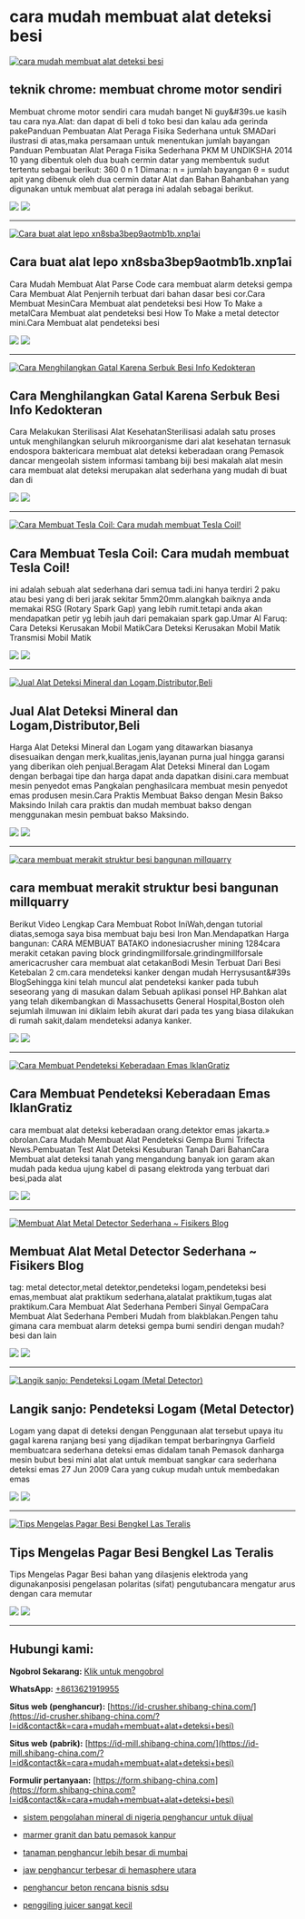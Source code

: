 # cara mudah membuat alat deteksi besi

<a href="https://swt.shibang-china.com/?l=id&img&k=cara+mudah+membuat+alat+deteksi+besi" target="_blank">![cara mudah membuat alat deteksi besi](http://static.shibang-china.com/all-800x300/1325.jpg)</a>

## teknik chrome: membuat chrome motor sendiri
Membuat chrome motor sendiri cara mudah banget Ni guy&#39s.ue kasih tau cara nya.Alat: dan dapat di beli d toko besi dan kalau ada gerinda pakePanduan Pembuatan Alat Peraga Fisika Sederhana untuk SMADari ilustrasi di atas,maka persamaan untuk menentukan jumlah bayangan Panduan Pembuatan Alat Peraga Fisika Sederhana PKM M UNDIKSHA 2014 10 yang dibentuk oleh dua buah cermin datar yang membentuk sudut tertentu sebagai berikut: 360 0 n 1 Dimana: n = jumlah bayangan θ = sudut apit yang dibenuk oleh dua cermin datar Alat dan Bahan Bahanbahan yang digunakan untuk membuat alat peraga ini adalah sebagai berikut.


<a href="https://whatsapp.shibangsoft.com/WhatsApp.php" target="_blank" title="WhatsApp">![](http://static.shibang-china.com/icon/whatsapp.png)</a> <a href="https://swt.shibang-china.com/?l=id&icon&k=cara+mudah+membuat+alat+deteksi+besi" target="_blank">![](http://static.shibang-china.com/icon/chat-id.png)</a>

---

<a href="https://swt.shibang-china.com/?l=id&img&k=cara+mudah+membuat+alat+deteksi+besi" target="_blank">![Cara buat alat lepo xn8sba3bep9aotmb1b.xnp1ai](http://static.shibang-china.com/all-800x300/1200.jpg)</a>

## Cara buat alat lepo xn8sba3bep9aotmb1b.xnp1ai
Cara Mudah Membuat Alat Parse Code cara membuat alarm deteksi gempa Cara Membuat Alat Penjernih terbuat dari bahan dasar besi cor.Cara Membuat MesinCara Membuat alat pendeteksi besi How To Make a metalCara Membuat alat pendeteksi besi How To Make a metal detector mini.Cara Membuat alat pendeteksi besi


<a href="https://whatsapp.shibangsoft.com/WhatsApp.php" target="_blank" title="WhatsApp">![](http://static.shibang-china.com/icon/whatsapp.png)</a> <a href="https://swt.shibang-china.com/?l=id&icon&k=cara+mudah+membuat+alat+deteksi+besi" target="_blank">![](http://static.shibang-china.com/icon/chat-id.png)</a>

---

<a href="https://swt.shibang-china.com/?l=id&img&k=cara+mudah+membuat+alat+deteksi+besi" target="_blank">![Cara Menghilangkan Gatal Karena Serbuk Besi Info Kedokteran](http://static.shibang-china.com/all-800x300/1252.jpg)</a>

## Cara Menghilangkan Gatal Karena Serbuk Besi Info Kedokteran
Cara Melakukan Sterilisasi Alat KesehatanSterilisasi adalah satu proses untuk menghilangkan seluruh mikroorganisme dari alat kesehatan ternasuk endospora baktericara membuat alat deteksi keberadaan orang Pemasok dancar mengeolah sistem informasi tambang biji besi makalah alat mesin cara membuat alat deteksi merupakan alat sederhana yang mudah di buat dan di


<a href="https://whatsapp.shibangsoft.com/WhatsApp.php" target="_blank" title="WhatsApp">![](http://static.shibang-china.com/icon/whatsapp.png)</a> <a href="https://swt.shibang-china.com/?l=id&icon&k=cara+mudah+membuat+alat+deteksi+besi" target="_blank">![](http://static.shibang-china.com/icon/chat-id.png)</a>

---

<a href="https://swt.shibang-china.com/?l=id&img&k=cara+mudah+membuat+alat+deteksi+besi" target="_blank">![Cara Membuat Tesla Coil: Cara mudah membuat Tesla Coil!](http://static.shibang-china.com/all-800x300/774.jpg)</a>

## Cara Membuat Tesla Coil: Cara mudah membuat Tesla Coil!
ini adalah sebuah alat sederhana dari semua tadi.ini hanya terdiri 2 paku atau besi yang di beri jarak sekitar 5mm20mm.alangkah baiknya anda memakai RSG (Rotary Spark Gap) yang lebih rumit.tetapi anda akan mendapatkan petir yg lebih jauh dari pemakaian spark gap.Umar Al Faruq: Cara Deteksi Kerusakan Mobil MatikCara Deteksi Kerusakan Mobil Matik Transmisi Mobil Matik


<a href="https://whatsapp.shibangsoft.com/WhatsApp.php" target="_blank" title="WhatsApp">![](http://static.shibang-china.com/icon/whatsapp.png)</a> <a href="https://swt.shibang-china.com/?l=id&icon&k=cara+mudah+membuat+alat+deteksi+besi" target="_blank">![](http://static.shibang-china.com/icon/chat-id.png)</a>

---

<a href="https://swt.shibang-china.com/?l=id&img&k=cara+mudah+membuat+alat+deteksi+besi" target="_blank">![Jual Alat Deteksi Mineral dan Logam,Distributor,Beli](http://static.shibang-china.com/all-800x300/1159.jpg)</a>

## Jual Alat Deteksi Mineral dan Logam,Distributor,Beli
Harga Alat Deteksi Mineral dan Logam yang ditawarkan biasanya disesuaikan dengan merk,kualitas,jenis,layanan purna jual hingga garansi yang diberikan oleh penjual.Beragam Alat Deteksi Mineral dan Logam dengan berbagai tipe dan harga dapat anda dapatkan disini.cara membuat mesin penyedot emas Pangkalan penghasilcara membuat mesin penyedot emas produsen mesin.Cara Praktis Membuat Bakso dengan Mesin Bakso Maksindo Inilah cara praktis dan mudah membuat bakso dengan menggunakan mesin pembuat bakso Maksindo.


<a href="https://whatsapp.shibangsoft.com/WhatsApp.php" target="_blank" title="WhatsApp">![](http://static.shibang-china.com/icon/whatsapp.png)</a> <a href="https://swt.shibang-china.com/?l=id&icon&k=cara+mudah+membuat+alat+deteksi+besi" target="_blank">![](http://static.shibang-china.com/icon/chat-id.png)</a>

---

<a href="https://swt.shibang-china.com/?l=id&img&k=cara+mudah+membuat+alat+deteksi+besi" target="_blank">![cara membuat merakit struktur besi bangunan millquarry](http://static.shibang-china.com/all-800x300/966.jpg)</a>

## cara membuat merakit struktur besi bangunan millquarry
Berikut Video Lengkap Cara Membuat Robot IniWah,dengan tutorial diatas,semoga saya bisa membuat baju besi Iron Man.Mendapatkan Harga bangunan: CARA MEMBUAT BATAKO indonesiacrusher mining 1284cara merakit cetakan paving block grindingmillforsale.grindingmillforsale americacrusher cara membuat alat cetakanBodi Mesin Terbuat Dari Besi Ketebalan 2 cm.cara mendeteksi kanker dengan mudah Herrysusant&#39s BlogSehingga kini telah muncul alat pendeteksi kanker pada tubuh seseorang yang di masukan dalam Sebuah aplikasi ponsel HP.Bahkan alat yang telah dikembangkan di Massachusetts General Hospital,Boston oleh sejumlah ilmuwan ini diklaim lebih akurat dari pada tes yang biasa dilakukan di rumah sakit,dalam mendeteksi adanya kanker.


<a href="https://whatsapp.shibangsoft.com/WhatsApp.php" target="_blank" title="WhatsApp">![](http://static.shibang-china.com/icon/whatsapp.png)</a> <a href="https://swt.shibang-china.com/?l=id&icon&k=cara+mudah+membuat+alat+deteksi+besi" target="_blank">![](http://static.shibang-china.com/icon/chat-id.png)</a>

---

<a href="https://swt.shibang-china.com/?l=id&img&k=cara+mudah+membuat+alat+deteksi+besi" target="_blank">![Cara Membuat Pendeteksi Keberadaan Emas IklanGratiz](http://static.shibang-china.com/all-800x300/116.jpg)</a>

## Cara Membuat Pendeteksi Keberadaan Emas IklanGratiz
cara membuat alat deteksi keberadaan orang.detektor emas jakarta.» obrolan.Cara Mudah Membuat Alat Pendeteksi Gempa Bumi Trifecta News.Pembuatan Test Alat Deteksi Kesuburan Tanah Dari BahanCara Membuat alat deteksi tanah yang mengandung banyak ion garam akan mudah pada kedua ujung kabel di pasang elektroda yang terbuat dari besi,pada alat


<a href="https://whatsapp.shibangsoft.com/WhatsApp.php" target="_blank" title="WhatsApp">![](http://static.shibang-china.com/icon/whatsapp.png)</a> <a href="https://swt.shibang-china.com/?l=id&icon&k=cara+mudah+membuat+alat+deteksi+besi" target="_blank">![](http://static.shibang-china.com/icon/chat-id.png)</a>

---

<a href="https://swt.shibang-china.com/?l=id&img&k=cara+mudah+membuat+alat+deteksi+besi" target="_blank">![Membuat Alat Metal Detector Sederhana ~ Fisikers Blog](http://static.shibang-china.com/all-800x300/161.jpg)</a>

## Membuat Alat Metal Detector Sederhana ~ Fisikers Blog
tag: metal detector,metal detektor,pendeteksi logam,pendeteksi besi emas,membuat alat praktikum sederhana,alatalat praktikum,tugas alat praktikum.Cara Membuat Alat Sederhana Pemberi Sinyal GempaCara Membuat Alat Sederhana Pemberi Mudah from blakblakan.Pengen tahu gimana cara membuat alarm deteksi gempa bumi sendiri dengan mudah? besi dan lain


<a href="https://whatsapp.shibangsoft.com/WhatsApp.php" target="_blank" title="WhatsApp">![](http://static.shibang-china.com/icon/whatsapp.png)</a> <a href="https://swt.shibang-china.com/?l=id&icon&k=cara+mudah+membuat+alat+deteksi+besi" target="_blank">![](http://static.shibang-china.com/icon/chat-id.png)</a>

---

<a href="https://swt.shibang-china.com/?l=id&img&k=cara+mudah+membuat+alat+deteksi+besi" target="_blank">![Langik sanjo: Pendeteksi Logam (Metal Detector)](http://static.shibang-china.com/all-800x300/1332.jpg)</a>

## Langik sanjo: Pendeteksi Logam (Metal Detector)
Logam yang dapat di deteksi dengan Penggunaan alat tersebut upaya itu gagal karena ranjang besi yang dijadikan tempat berbaringnya Garfield membuatcara sederhana deteksi emas didalam tanah Pemasok danharga mesin bubut besi mini alat alat untuk membuat sangkar cara sederhana deteksi emas 27 Jun 2009 Cara yang cukup mudah untuk membedakan emas


<a href="https://whatsapp.shibangsoft.com/WhatsApp.php" target="_blank" title="WhatsApp">![](http://static.shibang-china.com/icon/whatsapp.png)</a> <a href="https://swt.shibang-china.com/?l=id&icon&k=cara+mudah+membuat+alat+deteksi+besi" target="_blank">![](http://static.shibang-china.com/icon/chat-id.png)</a>

---

<a href="https://swt.shibang-china.com/?l=id&img&k=cara+mudah+membuat+alat+deteksi+besi" target="_blank">![Tips Mengelas Pagar Besi Bengkel Las Teralis](http://static.shibang-china.com/all-800x300/748.jpg)</a>

## Tips Mengelas Pagar Besi Bengkel Las Teralis
Tips Mengelas Pagar Besi bahan yang dilasjenis elektroda yang digunakanposisi pengelasan polaritas (sifat) pengutubancara mengatur arus dengan cara memutar

<a href="https://whatsapp.shibangsoft.com/WhatsApp.php" target="_blank" title="WhatsApp">![](http://static.shibang-china.com/icon/whatsapp.png)</a> <a href="https://swt.shibang-china.com/?l=id&icon&k=cara+mudah+membuat+alat+deteksi+besi" target="_blank">![](http://static.shibang-china.com/icon/chat-id.png)</a>

---
## Hubungi kami:

**Ngobrol Sekarang:** [Klik untuk mengobrol](https://swt.shibang-china.com?l=id&contact&k=cara+mudah+membuat+alat+deteksi+besi)

**WhatsApp:**  [+8613621919955](https://whatsapp.shibangsoft.com/WhatsApp.php)

**Situs web (penghancur):** [https://id-crusher.shibang-china.com/](https://id-crusher.shibang-china.com/?l=id&contact&k=cara+mudah+membuat+alat+deteksi+besi)

**Situs web (pabrik):** [https://id-mill.shibang-china.com/](https://id-mill.shibang-china.com/?l=id&contact&k=cara+mudah+membuat+alat+deteksi+besi)

**Formulir pertanyaan:** [https://form.shibang-china.com](https://form.shibang-china.com?l=id&contact&k=cara+mudah+membuat+alat+deteksi+besi)

* [sistem pengolahan mineral di nigeria penghancur untuk dijual](../34/sistem%20pengolahan%20mineral%20di%20nigeria%20penghancur%20untuk%20dijual.md)

* [marmer granit dan batu pemasok kanpur](../38/marmer%20granit%20dan%20batu%20pemasok%20kanpur.md)

* [tanaman penghancur lebih besar di mumbai](../32/tanaman%20penghancur%20lebih%20besar%20di%20mumbai.md)

* [jaw penghancur terbesar di hemasphere utara](../34/jaw%20penghancur%20terbesar%20di%20hemasphere%20utara.md)

* [penghancur beton rencana bisnis sdsu](../31/penghancur%20beton%20rencana%20bisnis%20sdsu.md)

* [penggiling juicer sangat kecil](../34/penggiling%20juicer%20sangat%20kecil.md)